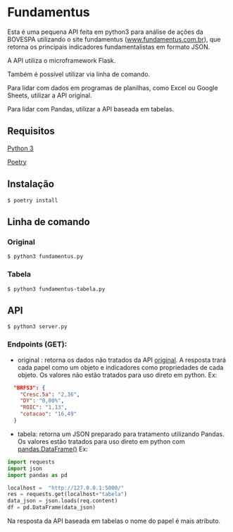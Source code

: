 # Fundamentus
Esta é uma pequena API feita em python3 para análise de ações da BOVESPA utilizando o site fundamentus (www.fundamentus.com.br), que retorna os 
principais indicadores fundamentalistas em formato JSON.

A API utiliza o microframework Flask.

Também é possível utilizar via linha de comando.

Para lidar com dados em programas de planilhas, como Excel ou Google Sheets, utilizar a API original.

Para lidar com Pandas, utilizar a API baseada em tabelas.

## Requisitos

[Python 3](https://www.python.org/)

[Poetry](http://python-poetry.org/)

## Instalação

    $ poetry install

## Linha de comando

### Original

    $ python3 fundamentus.py

### Tabela

    $ python3 fundamentus-tabela.py


## API
    $ python3 server.py

### Endpoints (GET):

* original : retorna os dados não tratados da API [original](https://github.com/phoemur/fundamentus). A resposta trará cada papel como um objeto e indicadores como propriedades de cada objeto. Os valores não estão tratados para uso direto em python. Ex:

```json
  "BRFS3": {
    "Cresc.5a": "2,36",
    "DY": "0,00%",
    "ROIC": "1,13",
    "cotacao": "16,49"
  }
```

* tabela: retorna um JSON preparado para tratamento utilizando Pandas. Os valores estão tratados para uso direto em python com [pandas.DataFrame()](https://pandas.pydata.org/pandas-docs/stable/reference/api/pandas.DataFrame.html) Ex:

```python
import requests
import json
import pandas as pd

localhost =  "http://127.0.0.1:5000/"
res = requests.get(localhost+"tabela")
data_json = json.loads(req.content)
df = pd.DataFrame(data_json)
```
Na resposta da API baseada em tabelas o nome do papel é mais atributo.




